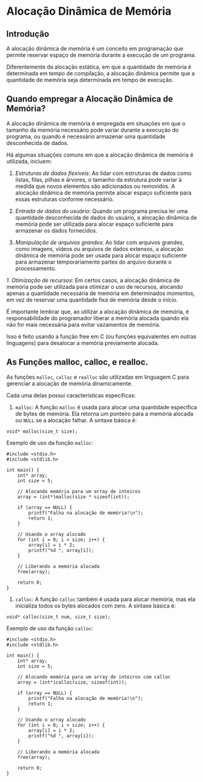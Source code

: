 # Alocação Dinâmica de Memória #

## Introdução ##
>
A alocação dinâmica de memória é um conceito em programação que permite reservar espaço de 
memória durante a execução de um programa. 
>
> 
Diferentemente da alocação estática, em que a quantidade de memória é determinada em tempo 
de compilação, a alocação dinâmica permite que a quantidade de memória seja determinada em tempo 
de execução.

## Quando empregar a Alocação Dinâmica de Memória? ##
>
 A alocação dinâmica de memória é empregada em situações em que o tamanho da memória 
 necessário pode variar durante a execução do programa, ou quando é necessário armazenar 
 uma quantidade desconhecida de dados.
>
>
Há algumas situações comuns em que a alocação dinâmica de memória é utilizada, incluem:
>
> 
1. *Estruturas de dados flexíveis*: Ao lidar com estruturas de dados como listas, filas, pilhas 
e árvores, o tamanho da estrutura pode variar à medida que novos elementos são adicionados 
ou removidos. A alocação dinâmica de memória permite alocar espaço suficiente para essas estruturas conforme necessário.

1. *Entrada de dados do usuário*: Quando um programa precisa ler uma quantidade desconhecida de dados 
do usuário, a alocação dinâmica de memória pode ser utilizada para alocar espaço suficiente para 
armazenar os dados fornecidos.

1. *Manipulação de arquivos grandes*: Ao lidar com arquivos grandes, como imagens, vídeos ou arquivos 
de dados extensos, a alocação dinâmica de memória pode ser usada para alocar espaço suficiente 
para armazenar temporariamente partes do arquivo durante o processamento.

*1. Otimização de recursos*: Em certos casos, a alocação dinâmica de memória pode ser utilizada 
para otimizar o uso de recursos, alocando apenas a quantidade necessária de memória em determinados 
momentos, em vez de reservar uma quantidade fixa de memória desde o início.
>
>
É importante lembrar que, ao utilizar a alocação dinâmica de memória, é responsabilidade do 
programador liberar a memória alocada quando ela não for mais necessária para evitar vazamentos 
de memória. 
>
> 
Isso é feito usando a função free em C (ou funções equivalentes em outras linguagens) para 
desalocar a memória previamente alocada.
>

## As Funções malloc, calloc, e realloc. ##
>
As funções `malloc`, `calloc` e `realloc` são utilizadas em linguagem C para gerenciar a alocação 
de memória dinamicamente. 
>
Cada uma delas possui características específicas:
>
>
1. `malloc`: A função `malloc` é usada para alocar uma quantidade específica de bytes de memória. Ela 
retorna um ponteiro para a memória alocada ou `NULL` se a alocação falhar. A sintaxe básica é:
```
void* malloc(size_t size);
```
>
Exemplo de uso da função `malloc`:
>
```
#include <stdio.h>
#include <stdlib.h>

int main() {
    int* array;
    int size = 5;

    // Alocando memória para um array de inteiros
    array = (int*)malloc(size * sizeof(int));

    if (array == NULL) {
        printf("Falha na alocação de memória!\n");
        return 1;
    }

    // Usando o array alocado
    for (int i = 0; i < size; i++) {
        array[i] = i * 2;
        printf("%d ", array[i]);
    }

    // Liberando a memória alocada
    free(array);

    return 0;
}

```
1. `calloc`: A função `calloc` também é usada para alocar memória, mas ela inicializa todos os 
bytes alocados com zero. A sintaxe básica é:

```
void* calloc(size_t num, size_t size);

```
Exemplo de uso da função `calloc`:

```
#include <stdio.h>
#include <stdlib.h>

int main() {
    int* array;
    int size = 5;

    // Alocando memória para um array de inteiros com calloc
    array = (int*)calloc(size, sizeof(int));

    if (array == NULL) {
        printf("Falha na alocação de memória!\n");
        return 1;
    }

    // Usando o array alocado
    for (int i = 0; i < size; i++) {
        array[i] = i * 2;
        printf("%d ", array[i]);
    }

    // Liberando a memória alocada
    free(array);

    return 0;
}
```













>
